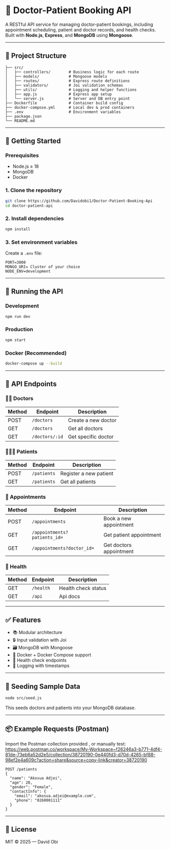 # 🏥 Doctor-Patient Booking API

A RESTful API service for managing doctor-patient bookings, including appointment scheduling, patient and doctor records, and health checks. Built with **Node.js**, **Express**, and **MongoDB** using **Mongoose**.

---

## 📁 Project Structure

```
├── src/
│   ├── controllers/        # Business logic for each route
│   ├── models/             # Mongoose models
│   ├── routes/             # Express route definitions
│   ├── validators/         # Joi validation schemas
│   ├── utils/              # Logging and helper functions
│   ├── app.js              # Express app setup
│   └── server.js           # Server and DB entry point
├── Dockerfile              # Container build config
├── docker-compose.yml      # Local dev & prod containers
├── .env                    # Environment variables
├── package.json
└── README.md
```

---

## 🚀 Getting Started

### Prerequisites

- Node.js ≥ 18
- MongoDB
- Docker 

### 1. Clone the repository

```bash
git clone https://github.com/Davidobi1/Doctor-Patient-Booking-Api
cd doctor-patient-api
```

### 2. Install dependencies

```bash
npm install
```

### 3. Set environment variables

Create a `.env` file:

```env
PORT=3000
MONGO_URI= Cluster of your choice
NODE_ENV=development
```

---

## 🧪 Running the API

### Development

```bash
npm run dev
```

### Production

```bash
npm start
```

### Docker (Recommended)

```bash
docker-compose up --build
```

---

## 📌 API Endpoints

### 👩‍⚕️ Doctors

| Method | Endpoint             | Description            |
|--------|----------------------|------------------------|
| POST   | `/doctors`           | Create a new doctor    |
| GET    | `/doctors`           | Get all doctors        |
| GET    | `/doctors/:id`       | Get specific doctor    |           
### 👨‍👩‍👧 Patients

| Method | Endpoint             | Description             |
|--------|----------------------|-------------------------|
| POST   | `/patients`          | Register a new patient  |
| GET    | `/patients`          | Get all patients        |

### 📅 Appointments

| Method | Endpoint               | Description             |
|--------|------------------------|-------------------------|
| POST   | `/appointments`        | Book a new appointment  |
| GET    | `/appointments?patients_id=`| Get patient appointment |
| GET    | `/appointments?doctor_id=`|Get doctors appointment|

### 🔄 Health

| Method | Endpoint         | Description          |
|--------|------------------|----------------------|
| GET    | `/health`        | Health check status  |
| GET    | `/api`           | Api docs             |
---

## ✅ Features

- 📚 Modular architecture
- 🔒 Input validation with Joi
- 🗃️ MongoDB with Mongoose
- 🐳 Docker + Docker Compose support
- 🔁 Health check endpoints
- 📄 Logging with timestamps

---

## 🧪 Seeding Sample Data

```bash
node src/seed.js
```

This seeds doctors and patients into your MongoDB database.

---


## 📦 Example Requests (Postman)

Import the Postman collection provided , or manually test:
https://web.postman.co/workspace/My-Workspace~f26246a3-b771-4df4-81de-73eb6a52d2e5/collection/38720190-0e440fd3-d70d-4265-bf88-98ef2e4a609c?action=share&source=copy-link&creator=38720190

```http
POST /patients
{
  "name": "Akosua Adjei",
  "age": 28,
  "gender": "Female",
  "contactInfo": {
    "email": "akosua.adjei@example.com",
    "phone": "0260001111"
  }
}
```

---

## 📄 License

MIT © 2025 — David Obi
